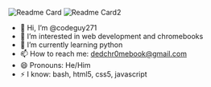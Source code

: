 ![Readme Card](https://github-readme-stats.vercel.app/api?username=codeguy271&layout=compact&theme=radical&show_icons=true&rank_icon=github) ![Readme Card2](https://github-readme-stats.vercel.app/api/top-langs/?username=codeguy271&theme=radical)
- 👋 Hi, I’m @codeguy271
- 👀 I’m interested in web development and chromebooks
- 🌱 I’m currently learning python
- 📫 How to reach me: dedchr0mebook@gmail.com
- 😄 Pronouns: He/Him
- ⚡ I know: bash, html5, css5, javascript

<!---
codeguy271/codeguy271 is a ✨ special ✨ repository because its `README.md` (this file) appears on your GitHub profile.
You can click the Preview link to take a look at your changes.
--->

